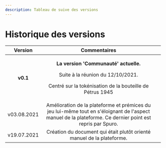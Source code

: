 ```yaml
---
description: Tableau de suive des versions
---
```


# Historique des versions



|   Version   |                                                                             Commentaires                                                                            |   |
| :---------: | :-----------------------------------------------------------------------------------------------------------------------------------------------------------------: | - |
|   **v0.1**  | <p><strong>La version 'Communauté' actuelle. </strong></p><p>Suite à la réunion du 12/10/2021. </p><p>Centré sur la tokénisation de la bouteille de Pétrus 1945</p> |   |
| v03.08.2021 |      Amélioration de la plateforme et prémices du jeu lui-même tout en s'éloignant de l'aspect manuel de la plateforme. Ce dernier point est repris par Spuro.      |   |
| v19.07.2021 |                                               Création du document qui était plutôt orienté manuel de la plateforme.                                                |   |

